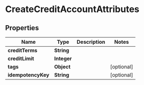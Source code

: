 # CreateCreditAccountAttributes

## Properties
Name | Type | Description | Notes
------------ | ------------- | ------------- | -------------
**creditTerms** | **String** |  | 
**creditLimit** | **Integer** |  | 
**tags** | **Object** |  |  [optional]
**idempotencyKey** | **String** |  |  [optional]
